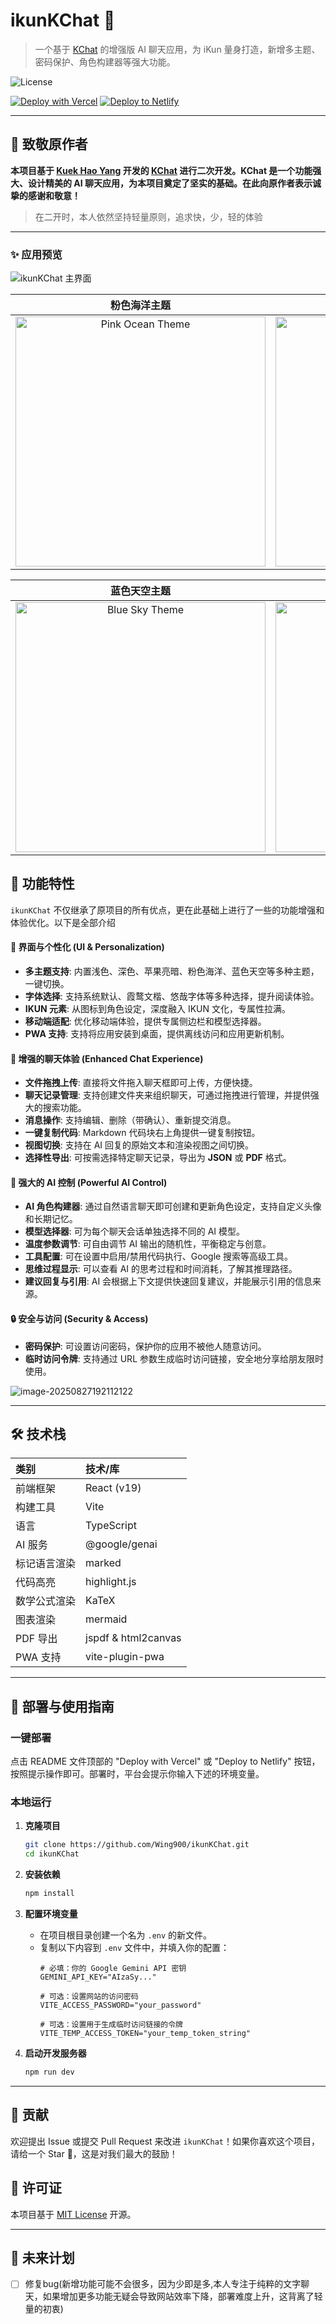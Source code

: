 # ikunKChat 🚀

> 一个基于 [KChat](https://github.com/KuekHaoYang/KChat) 的增强版 AI 聊天应用，为 iKun 量身打造，新增多主题、密码保护、角色构建器等强大功能。

![License](https://img.shields.io/badge/license-MIT-blue.svg?style=flat-square)

[![Deploy with Vercel](https://vercel.com/button)](https://vercel.com/new/clone?repository-url=https%3A%2F%2Fgithub.com%2FWing900%2FikunKChat)
[![Deploy to Netlify](https://www.netlify.com/img/deploy/button.svg)](https://app.netlify.com/start/deploy?repository=https://github.com/Wing900/ikunKChat)

---

## 🙏 致敬原作者

**本项目基于 [Kuek Hao Yang](https://github.com/KuekHaoYang) 开发的 [KChat](https://github.com/KuekHaoYang/KChat) 进行二次开发。KChat 是一个功能强大、设计精美的 AI 聊天应用，为本项目奠定了坚实的基础。在此向原作者表示诚挚的感谢和敬意！**

> 在二开时，本人依然坚持轻量原则，追求快，少，轻的体验
---

### ✨ 应用预览


![ikunKChat 主界面](https://github.com/user-attachments/assets/55512487-783c-4eed-87b0-0c88e860c9f2)

|                         粉色海洋主题                         |                         苹果深色主题                         |
| :----------------------------------------------------------: | :----------------------------------------------------------: |
| <img src="https://github.com/user-attachments/assets/c4449692-41b1-4db5-a324-6caa3e9ea0d4" alt="Pink Ocean Theme" width="400" /> | <img src="https://github.com/user-attachments/assets/592619e0-5a65-4e38-a6c6-6a87424f9185" alt="Apple Dark Theme" width="400" /> |

|                         蓝色天空主题                         |                         苹果浅色主题                         |
| :----------------------------------------------------------: | :----------------------------------------------------------: |
| <img src="https://github.com/user-attachments/assets/308b3fc5-55eb-4734-8e41-952f09f65541" alt="Blue Sky Theme" width="400" /> | <img src="https://github.com/user-attachments/assets/8ef907ef-2980-481e-a7d7-e6843e6038f3" alt="Apple Light Theme" width="400" /> |

## 🌟 功能特性

`ikunKChat` 不仅继承了原项目的所有优点，更在此基础上进行了一些的功能增强和体验优化。以下是全部介绍

#### 🎨 界面与个性化 (UI & Personalization)
- **多主题支持**: 内置浅色、深色、苹果亮暗、粉色海洋、蓝色天空等多种主题，一键切换。
- **字体选择**: 支持系统默认、霞鹜文楷、悠哉字体等多种选择，提升阅读体验。
- **IKUN 元素**: 从图标到角色设定，深度融入 IKUN 文化，专属性拉满。
- **移动端适配**: 优化移动端体验，提供专属侧边栏和模型选择器。
- **PWA 支持**: 支持将应用安装到桌面，提供离线访问和应用更新机制。

#### 💬 增强的聊天体验 (Enhanced Chat Experience)
- **文件拖拽上传**: 直接将文件拖入聊天框即可上传，方便快捷。
- **聊天记录管理**: 支持创建文件夹来组织聊天，可通过拖拽进行管理，并提供强大的搜索功能。
- **消息操作**: 支持编辑、删除（带确认）、重新提交消息。
- **一键复制代码**: Markdown 代码块右上角提供一键复制按钮。
- **视图切换**: 支持在 AI 回复的原始文本和渲染视图之间切换。
- **选择性导出**: 可按需选择特定聊天记录，导出为 **JSON** 或 **PDF** 格式。

#### 🧠 强大的 AI 控制 (Powerful AI Control)
- **AI 角色构建器**: 通过自然语言聊天即可创建和更新角色设定，支持自定义头像和长期记忆。
- **模型选择器**: 可为每个聊天会话单独选择不同的 AI 模型。
- **温度参数调节**: 可自由调节 AI 输出的随机性，平衡稳定与创意。
- **工具配置**: 可在设置中启用/禁用代码执行、Google 搜索等高级工具。
- **思维过程显示**: 可以查看 AI 的思考过程和时间消耗，了解其推理路径。
- **建议回复与引用**: AI 会根据上下文提供快速回复建议，并能展示引用的信息来源。

#### 🔒 安全与访问 (Security & Access)
- **密码保护**: 可设置访问密码，保护你的应用不被他人随意访问。
- **临时访问令牌**: 支持通过 URL 参数生成临时访问链接，安全地分享给朋友限时使用。

![image-20250827192112122](https://github.com/user-attachments/assets/46fe161c-aa4f-46ea-adfc-15f528058725)

---

## 🛠️ 技术栈

| 类别         | 技术/库             |
| :----------- | :------------------ |
| 前端框架     | React (v19)         |
| 构建工具     | Vite                |
| 语言         | TypeScript          |
| AI 服务      | @google/genai       |
| 标记语言渲染 | marked              |
| 代码高亮     | highlight.js        |
| 数学公式渲染 | KaTeX               |
| 图表渲染     | mermaid             |
| PDF 导出     | jspdf & html2canvas |
| PWA 支持     | vite-plugin-pwa     |

---

## 🚀 部署与使用指南

### 一键部署
点击 README 文件顶部的 "Deploy with Vercel" 或 "Deploy to Netlify" 按钮，按照提示操作即可。部署时，平台会提示你输入下述的环境变量。

### 本地运行
1.  **克隆项目**
    ```bash
    git clone https://github.com/Wing900/ikunKChat.git
    cd ikunKChat
    ```

2.  **安装依赖**
    ```bash
    npm install
    ```

3.  **配置环境变量**
    - 在项目根目录创建一个名为 `.env` 的新文件。
    - 复制以下内容到 `.env` 文件中，并填入你的配置：
      ```env
      # 必填：你的 Google Gemini API 密钥
      GEMINI_API_KEY="AIzaSy..."
      
      # 可选：设置网站的访问密码
      VITE_ACCESS_PASSWORD="your_password"
      
      # 可选：设置用于生成临时访问链接的令牌
      VITE_TEMP_ACCESS_TOKEN="your_temp_token_string"
      ```

4.  **启动开发服务器**
    ```bash
    npm run dev
    ```

---

## 🤝 贡献

欢迎提出 Issue 或提交 Pull Request 来改进 `ikunKChat`！如果你喜欢这个项目，请给一个 Star 🌟，这是对我们最大的鼓励！

## 📄 许可证

本项目基于 [MIT License](LICENSE) 开源。

---
## 📝 未来计划 
- [ ] 修复bug(新增功能可能不会很多，因为少即是多,本人专注于纯粹的文字聊天，如果增加更多功能无疑会导致网站效率下降，部署难度上升，这背离了轻量的初衷)
